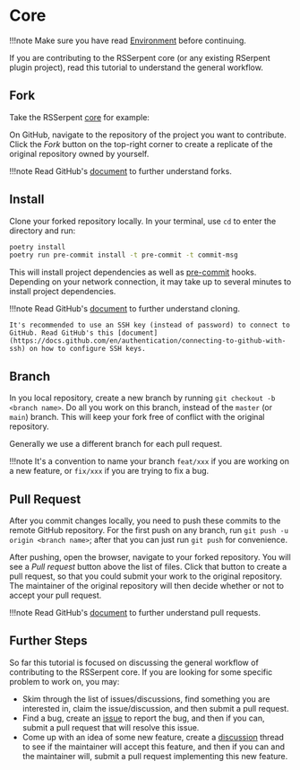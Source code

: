 # Core

!!!note
    Make sure you have read [Environment](environment.md) before continuing.

If you are contributing to the RSSerpent core (or any existing RSerpent plugin project), read this tutorial to understand the general workflow.

## Fork

Take the RSSerpent [core](https://github.com/RSSerpent/RSSerpent) for example:

On GitHub, navigate to the repository of the project you want to contribute. Click the *Fork* button on the top-right corner to create a replicate of the original repository owned by yourself.

!!!note
    Read GitHub's [document](https://docs.github.com/en/get-started/quickstart/fork-a-repo) to further understand forks.

## Install

Clone your forked repository locally. In your terminal, use `cd` to enter the directory and run:

```bash
poetry install
poetry run pre-commit install -t pre-commit -t commit-msg
```

This will install project dependencies as well as [pre-commit](https://pre-commit.com/) hooks. Depending on your network connection, it may take up to several minutes to install project dependencies.

!!!note
    Read GitHub's [document](https://docs.github.com/en/repositories/creating-and-managing-repositories/cloning-a-repository) to further understand cloning.

    It's recommended to use an SSH key (instead of password) to connect to GitHub. Read GitHub's this [document](https://docs.github.com/en/authentication/connecting-to-github-with-ssh) on how to configure SSH keys.

## Branch

In you local repository, create a new branch by running `git checkout -b <branch name>`. Do all you work on this branch, instead of the `master` (or `main`) branch. This will keep your fork free of conflict with the original repository.

Generally we use a different branch for each pull request.

!!!note
    It's a convention to name your branch `feat/xxx` if you are working on a new feature, or `fix/xxx` if you are trying to fix a bug.

## Pull Request

After you commit changes locally, you need to push these commits to the remote GitHub repository. For the first push on any branch, run `git push -u origin <branch name>`; after that you can just run `git push` for convenience.

After pushing, open the browser, navigate to your forked repository. You will see a *Pull request* button above the list of files. Click that button to create a pull request, so that you could submit your work to the original repository. The maintainer of the original repository will then decide whether or not to accept your pull request.

!!!note
    Read GitHub's [document](https://docs.github.com/en/github/collaborating-with-pull-requests/proposing-changes-to-your-work-with-pull-requests/creating-a-pull-request-from-a-fork) to further understand pull requests.

## Further Steps

So far this tutorial is focused on discussing the general workflow of contributing to the RSSerpent core. If you are looking for some specific problem to work on, you may:

- Skim through the list of issues/discussions, find something you are interested in, claim the issue/discussion, and then submit a pull request.
- Find a bug, create an [issue](https://github.com/RSSerpent/RSSerpent/issues) to report the bug, and then if you can, submit a pull request that will resolve this issue.
- Come up with an idea of some new feature, create a [discussion](https://github.com/RSSerpent/RSSerpent/discussions) thread to see if the maintainer will accept this feature, and then if you can and the maintainer will, submit a pull request implementing this new feature.
